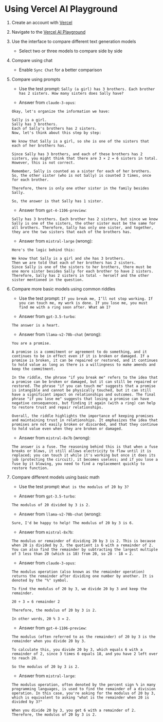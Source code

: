 # Using Vercel AI Playground

1. Create an account with [Vercel](https://vercel.com/)

2. Navigate to the [Vercel AI Playground](https://sdk.vercel.ai/playground)

3. Use the interface to compare different text generation models

   - Select two or three models to compare side by side

4. Compare using chat

   - Enable `Sync Chat` for a better comparison

5. Compare using prompts

   - Use the test prompt: `Sally (a girl) has 3 brothers. Each brother has 2 sisters. How many sisters does Sally have?`

   - Answer from `claude-3-opus`:

   ```text
   Okay, let's organize the information we have:

   Sally is a girl.
   Sally has 3 brothers.
   Each of Sally's brothers has 2 sisters.
   Now, let's think about this step by step:

   We know that Sally is a girl, so she is one of the sisters that each of her brothers has.

   Since Sally has 3 brothers, and each of these brothers has 2 sisters, you might think that there are 3 × 2 = 6 sisters in total. However, this is not correct.

   Remember, Sally is counted as a sister for each of her brothers. So, the other sister (who is not Sally) is counted 3 times, once for each brother.

   Therefore, there is only one other sister in the family besides Sally.

   So, the answer is that Sally has 1 sister.
   ```

   - Answer from `gpt-4-1106-preview`:

   ```text
   Sally has 3 brothers. Each brother has 2 sisters, but since we know Sally is one of the sisters, the other sister must be the same for all brothers. Therefore, Sally has only one sister, and together, they are the two sisters that each of the brothers has.
   ```

   - Answer from `mistral-large` (wrong):

   ```text
   Here's the logic behind this:

   We know that Sally is a girl and she has 3 brothers.
   Then we are told that each of her brothers has 2 sisters.
   Since Sally is one of the sisters to her brothers, there must be one more sister besides Sally for each brother to have 2 sisters.
   Therefore, Sally has 2 sisters in total - herself and the other sister mentioned in the question.
   ```

6. Compare more basic models using common riddles

   - Use the test prompt: `If you break me, I’ll not stop working. If you can touch me, my work is done. If you lose me, you must find me with a ring soon after. What am I?`

   - Answer from `gpt-3.5-turbo`:

   ```text
   The answer is a heart.
   ```

   - Answer from `llama-v2-70b-chat` (wrong):

   ```text
   You are a promise.

   A promise is a commitment or agreement to do something, and it continues to be in effect even if it is broken or damaged. If a promise is broken, it can be repaired or restored, and it continues to hold value as long as there is a willingness to make amends and keep the commitment.

   In the riddle, the phrase "if you break me" refers to the idea that a promise can be broken or damaged, but it can still be repaired or restored. The phrase "if you can touch me" suggests that a promise is intangible and cannot be physically touched, but it can still have a significant impact on relationships and outcomes. The final phrase "if you lose me" suggests that losing a promise can have negative consequences, but finding it again (with a ring) can help to restore trust and repair relationships.

   Overall, the riddle highlights the importance of keeping promises and maintaining trust in relationships. It emphasizes the idea that promises are not easily broken or discarded, and that they continue to hold value even when they are broken or damaged.
   ```

   - Answer from `mistral-8x7b` (wrong):

   ```text
   The answer is a fuse. The reasoning behind this is that when a fuse breaks or blows, it still allows electricity to flow until it is replaced; you can touch it while it's working but once it does its job (protecting the circuit), it becomes useless; and if you lose a fuse by it blowing, you need to find a replacement quickly to restore function.
   ```

7. Compare different models using basic math

   - Use the test prompt: `What is the modulus of 20 by 3?`

   - Answer from `gpt-3.5-turbo`:

   ```text
   The modulus of 20 divided by 3 is 2.
   ```

   - Answer from `llama-v2-70b-chat` (wrong):

   ```text
   Sure, I'd be happy to help! The modulus of 20 by 3 is 6.
   ```

   - Answer from `mistral-8x7b`:

   ```text
   The modulus or remainder of dividing 20 by 3 is 2. This is because when 20 is divided by 3, the quotient is 6 with a remainder of 2. You can also find the remainder by subtracting the largest multiple of 3 less than 20 (which is 18) from 20, so 20 - 18 = 2.
   ```

   - Answer from `claude-3-opus`:

   ```text
   The modulus operation (also known as the remainder operation) returns the remainder after dividing one number by another. It is denoted by the "%" symbol.

   To find the modulus of 20 by 3, we divide 20 by 3 and keep the remainder.

   20 ÷ 3 = 6 remainder 2

   Therefore, the modulus of 20 by 3 is 2.

   In other words, 20 % 3 = 2.
   ```

   - Answer from `gpt-4-1106-preview`:

   ```text
   The modulus (often referred to as the remainder) of 20 by 3 is the remainder when you divide 20 by 3.

   To calculate this, you divide 20 by 3, which equals 6 with a remainder of 2, since 3 times 6 equals 18, and you have 2 left over to reach 20.

   So the modulus of 20 by 3 is 2.
   ```

   - Answer from `mistral-large`:

   ```text
   The modulus operation, often denoted by the percent sign % in many programming languages, is used to find the remainder of a division operation. In this case, you're asking for the modulus of 20 by 3, which is equivalent to asking "what is the remainder when 20 is divided by 3?"

   When you divide 20 by 3, you get 6 with a remainder of 2. Therefore, the modulus of 20 by 3 is 2.
   ```
